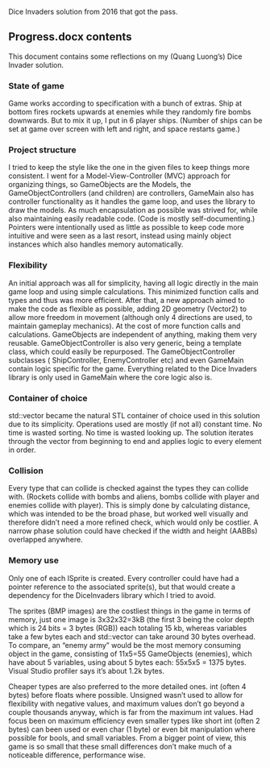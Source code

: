 Dice Invaders solution from 2016 that got the pass.

## Progress.docx contents

This document contains some reflections on my (Quang Luong’s) Dice Invader solution.

### State of game
Game works according to specification with a bunch of extras.  Ship at bottom fires rockets upwards at enemies while they randomly fire bombs downwards. But to mix it up, I put in 6 player ships. (Number of ships can be set at game over screen with left and right, and space restarts game.)

### Project structure
I tried to keep the style like the one in the given files to keep things more consistent. I went for a Model-View-Controller (MVC) approach for organizing things, so GameObjects are the Models, the GameObjectControllers (and children) are controllers, GameMain also has controller functionality as it handles the game loop, and uses the library to draw the models.  As much encapsulation as possible was strived for, while also maintaining easily readable code. (Code is mostly self-documenting.) Pointers were intentionally used as little as possible to keep code more intuitive and were seen as a last resort, instead using mainly object instances which also handles memory automatically.

### Flexibility
An initial approach was all for simplicity, having all logic directly in the main game loop and using simple calculations.  This minimized function calls and types and thus was more efficient. After that, a new approach aimed to make the code as flexible as possible, adding 2D geometry (Vector2) to allow more freedom in movement (although only 4 directions are used, to maintain gameplay mechanics). At the cost of more function calls and calculations. GameObjects are independent of anything, making them very reusable. GameObjectController is also very generic, being a template class, which could easily be repurposed. The GameObjectController subclasses ( ShipController, EnemyController etc) and even GameMain contain logic specific for the game. Everything related to the Dice Invaders library is only used in GameMain where the core logic also is.  
 
### Container of choice
std::vector became the natural STL container of choice used in this solution due to its simplicity. Operations used are mostly (if not all) constant time. No time is wasted sorting. No time is wasted looking up. The solution iterates through the vector from beginning to end and applies logic to every element in order.

### Collision
Every type that can collide is checked against the types they can collide with. (Rockets collide with bombs and aliens, bombs collide with player and enemies collide with player). This is simply done by calculating distance, which was intended to be the broad phase, but worked well visually and therefore didn’t need a more refined check, which would only be costlier. A narrow phase solution could have checked if the width and height (AABBs) overlapped anywhere.  

### Memory use
Only one of each ISprite is created. Every controller could have had a pointer reference to the associated sprite(s), but that would create a dependency for the DiceInvaders library which I tried to avoid. 

The sprites (BMP images) are the costliest things in the game in terms of memory, just one image is 3x32x32=3kB (the first 3 being the color depth which is 24 bits = 3 bytes (RGB)) each totaling 15 kb, whereas variables take a few bytes each and std::vector can take around 30 bytes overhead. To compare, an “enemy army” would be the most memory consuming object in the game, consisting of 11x5=55 GameObjects (enemies), which have about 5 variables, using about 5 bytes each: 55x5x5 = 1375 bytes. Visual Studio profiler says it’s about 1.2k bytes.

Cheaper types are also preferred to the more detailed ones.  int (often 4 bytes) before floats where possible. Unsigned wasn’t used to allow for flexibility with negative values, and maximum values don’t go beyond a couple thousands anyway, which is far from the maximum int values. Had focus been on maximum efficiency even smaller types like short int (often 2 bytes) can been used or even char (1 byte) or even bit manipulation where possible for bools, and small variables. From a bigger point of view, this game is so small that these small differences don’t make much of a noticeable difference, performance wise.
